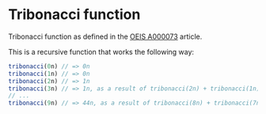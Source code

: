 # Tribonacci function

Tribonacci function as defined in the [OEIS A000073](https://oeis.org/A000073)
article.

This is a recursive function that works the following way:

```js
tribonacci(0n) // => 0n
tribonacci(1n) // => 0n
tribonacci(2n) // => 1n
tribonacci(3n) // => 1n, as a result of tribonacci(2n) + tribonacci(1n) + tribonacci(0n)
// ...
tribonacci(9n) // => 44n, as a result of tribonacci(8n) + tribonacci(7n) + tribonacci(6n)
```
